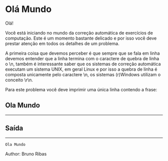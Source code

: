 # Olá Mundo
Olá!

Você está iniciando no mundo da correção automática de exercícios de computação. Este é um momento bastante delicado e por isso você deve prestar atenção em todos os detalhes de um problema.

A primeira coisa que devemos perceber é que sempre que se fala em linha devemos entender que a linha termina com o caractere de quebra de linha o \n, também é interessante saber que os sistemas de correção automática executam um sistema UNIX, em geral Linux e por isso a quebra de linha é composta unicamente pelo caractere \n, os sistemas (r)Windows utilizam o conceito \r\n.

Para este problema você deve imprimir uma única linha contendo a frase:

## Ola Mundo
---

## Saída
---
    Ola Mundo
Author: Bruno Ribas